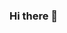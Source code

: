 ### Hi there 👋

<!--
**Tridence/Tridence** is a ✨ _special_ ✨ repository because its `README.md` (this file) appears on your GitHub profile.

Here are some ideas to get you started:

- 🔭 I’m currently working on creating apps with React
- 🌱 I’m currently learning \\ ReactJs
- 👯 I’m looking to collaborate on small, long term projects
- 💬 Ask me about: The world, Conspiracy theories, Poems, African culture, Conflicting topics; basically, lets talk about nature.


- 📫 Contact Me:
- 
- 😄 Pronouns: ...  He/ His/ Him and I am from KE
- ⚡ Fun fact: ... I add bugs to plain text :wink:
-->
